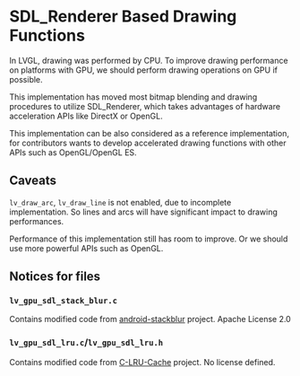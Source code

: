 # SDL_Renderer Based Drawing Functions

In LVGL, drawing was performed by CPU. To improve drawing performance on platforms with GPU,
we should perform drawing operations on GPU if possible.

This implementation has moved most bitmap blending and drawing procedures to utilize SDL_Renderer,
which takes advantages of hardware acceleration APIs like DirectX or OpenGL.

This implementation can be also considered as a reference implementation, for contributors wants to
develop accelerated drawing functions with other APIs such as OpenGL/OpenGL ES.

## Caveats
`lv_draw_arc`, `lv_draw_line` is not enabled, due to incomplete implementation. So lines and arcs will
have significant impact to drawing performances.

Performance of this implementation still has room to improve. Or we should use more powerful APIs
such as OpenGL.

## Notices for files

### `lv_gpu_sdl_stack_blur.c`

Contains modified code from [android-stackblur](https://github.com/kikoso/android-stackblur) project.
Apache License 2.0

### `lv_gpu_sdl_lru.c`/`lv_gpu_sdl_lru.h`

Contains modified code from [C-LRU-Cache](https://github.com/willcannings/C-LRU-Cache) project. No license defined.